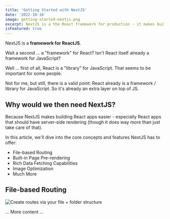 ```yaml
---
title: 'Getting Started with NextJS'
date: '2022-10-16'
image: getting-started-nextjs.png
excerpt: NextJS is a the React framework for production - it makes building fullstack React apps and sites a breeze and ships with built-in SSR.
isFeatured: true
---
```


NextJS is a **framework for ReactJS**.

Wait a second ... a "framework" for React? Isn't React itself already a framework for JavaScript?

Well ... first of all, React is a "library" for JavaScript. That seems to be important for some people.

Not for me, but still, there is a valid point: React already is a framework / library for JavaScript. So it's already an extra layer on top of JS.

## Why would we then need NextJS?

Because NextJS makes building React apps easier - especially React apps that should have server-side rendering (though it does way more than just take care of that).

In this article, we'll dive into the core concepts and features NextJS has to offer:

- File-based Routing
- Built-in Page Pre-rendering
- Rich Data Fetching Capabilities
- Image Optimization
- Much More

## File-based Routing

![Create routes via your file + folder structure](nextjs-file-based-routing.png)

... More content ...                                                                                                                             